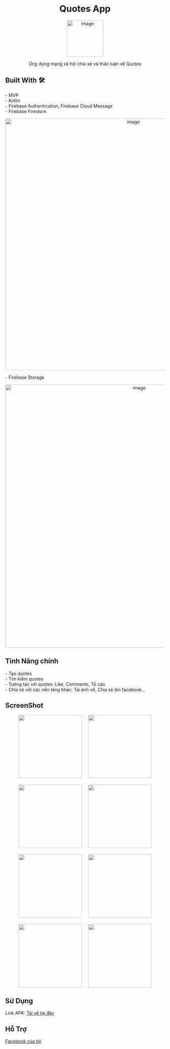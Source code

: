 <h1 style="text-align: center;">Quotes App</h1>
<div style="text-align: center;">
  <img width="115" alt="image" src="https://github.com/user-attachments/assets/d3d519db-a7e6-4ba7-ad00-2f508493f469">
</div>
<p style="text-align: center;">
  Ứng dụng mạng xã hội chia sẻ và thảo luận về Quotes
</p>

<h2>Built With 🛠</h2>
<ul style="list-style: none; padding-left: 0;">
  <li>- MVP</li>
  <li>- Kotlin</li>
  <li>- Firebase Authentication, Firebase Cloud Message</li>
  <li>- Firebase Firestore</li>
</ul>

<div style="text-align: center;">
  <img width="794" alt="image" src="https://github.com/user-attachments/assets/bea28c60-8f46-433d-80e2-be51f70b6b03">
</div>

<ul style="list-style: none; padding-left: 0;">
  <li>- Firebase Storage</li>
</ul>

<div style="text-align: center;">
  <img width="831" alt="image" src="https://github.com/user-attachments/assets/2a91abe0-8b5f-48fd-82f8-5070cab97c76">
</div>

<h2>Tính Năng chính</h2>
<ul style="list-style: none; padding-left: 0;">
  <li>- Tạo quotes</li>
  <li>- Tìm kiếm quotes</li>
  <li>- Tương tác với quotes: Like, Comments, Tố cáo</li>
  <li>- Chia sẻ với các nền tảng khác: Tải ảnh về, Chia sẻ lên facebook...</li>
</ul>

<h2>ScreenShot</h2>
<div style="display: flex; flex-wrap: wrap; justify-content: center; gap: 20px;">
  <img src="https://github.com/user-attachments/assets/40dc3380-8ec7-41e9-a6bd-f0b797eeebc6" width="200" />
  <img src="https://github.com/user-attachments/assets/76b9c946-eb96-4f09-a163-29e956da9161" width="200" />
  <img src="https://github.com/user-attachments/assets/99c986ba-371e-4db8-a9a2-94093701bb00" width="200" />
  <img src="https://github.com/user-attachments/assets/cf02805f-bc18-4645-be27-596c3714c7ac" width="200" />
  <img src="https://github.com/user-attachments/assets/e14eefe9-f4e5-46af-b45b-3c6823f163b2" width="200" />
  <img src="https://github.com/user-attachments/assets/2176009a-8c11-4372-a03a-ee0601d295ea" width="200" />
  <img src="https://github.com/user-attachments/assets/bf079568-be2d-4a42-be65-70122aa787bf" width="200" />
  <img src="https://github.com/user-attachments/assets/e3fa454f-0e78-4029-9d8a-5a03e08940cc" width="200" />
</div>

<h2>Sử Dụng</h2>
<p>
  Link APK: <a href="https://drive.google.com/file/d/18_6xPmZLrD4uA_78MiPrmXSSH-e3tlCs/view?usp=sharing" target="_blank">Tải về tại đây</a>
</p>

<h2>Hỗ Trợ</h2>
<p>
  <a href="https://www.facebook.com/namthatsungungoc" target="_blank">Facebook của tôi</a>
</p>
